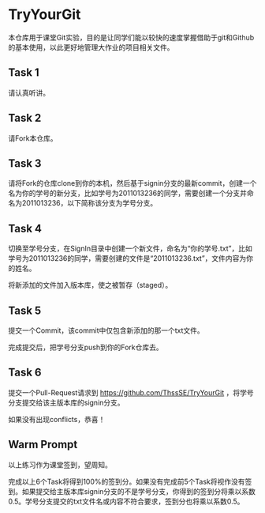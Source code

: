 # TryYourGit

本仓库用于课堂Git实验，目的是让同学们能以较快的速度掌握借助于git和Github的基本使用，以此更好地管理大作业的项目相关文件。

## Task 1

请认真听讲。

## Task 2

请Fork本仓库。

## Task 3

请将Fork的仓库clone到你的本机，然后基于signin分支的最新commit，创建一个名为你的学号的新分支，比如学号为2011013236的同学，需要创建一个分支并命名为2011013236，以下简称该分支为学号分支。

## Task 4

切换至学号分支，在SignIn目录中创建一个新文件，命名为“你的学号.txt”，比如学号为2011013236的同学，需要创建的文件是“2011013236.txt”，文件内容为你的姓名。

将新添加的文件加入版本库，使之被暂存（staged）。

## Task 5

提交一个Commit，该commit中仅包含新添加的那一个txt文件。

完成提交后，把学号分支push到你的Fork仓库去。

## Task 6

提交一个Pull-Request请求到 https://github.com/ThssSE/TryYourGit ，将学号分支提交给该主版本库的signin分支。

如果没有出现conflicts，恭喜！

## Warm Prompt

以上练习作为课堂签到，望周知。

完成以上6个Task将得到100%的签到分。如果没有完成前5个Task将视作没有签到。如果提交给主版本库signin分支的不是学号分支，你得到的签到分将乘以系数0.5。学号分支提交的txt文件名或内容不符合要求，签到分也将乘以系数0.5。
